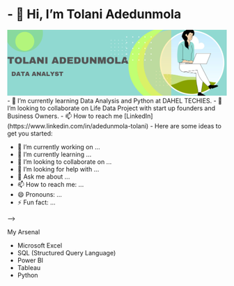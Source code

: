  # - 👋 Hi, I’m Tolani Adedunmola 

<!-- Banner Text -->
<img src="https://github.com/TolaniAdedunmola/TolaniAdedunmola/blob/main/Black%20and%20Red%20Gradient%20Professional%20LinkedIn%20Banner_20240423_214122_0000.png">
 - 🌱 I’m currently learning Data Analysis and Python at DAHEL TECHIES.
 - 💞️ I’m looking to collaborate on Life Data Project with start up founders and Business Owners. - 📫 How to reach me [LinkedIn](https://www.linkedin.com/in/adedunmola-tolani)
 - Here are some ideas to get you started:

- 🔭 I’m currently working on ...
- 🌱 I’m currently learning ...
- 👯 I’m looking to collaborate on ...
- 🤔 I’m looking for help with ...
- 💬 Ask me about ...
- 📫 How to reach me: ...
- 😄 Pronouns: ...
- ⚡ Fun fact: ...

-->


   
My Arsenal
- Microsoft Excel
- SQL (Structured Query Language)
- Power BI
- Tableau
- Python

<!---

<!--
**TolaniAdedunmola/TolaniAdedunmola** is a ✨ _special_ ✨ repository because its `README.md` (this file) appears on your GitHub profile.


-->
